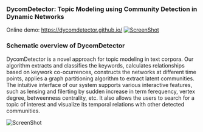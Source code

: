 ### DycomDetector: Topic Modeling using Community Detection in Dynamic Networks
Online demo:  https://dycomdetector.github.io/
[![ScreenShot](https://github.com/iDataVisualizationLab/DycomDetector/blob/master/dycomthumb.png)](https://youtu.be/Sk1rde-C0Pc)

### Schematic overview of DycomDetector
DycomDetector is a novel approach for topic modeling in text corpora. Our algorithm extracts and classifies the keywords, calculates relationships based on keywork co-ocurrences, constructs the networks at different time points, applies a graph partitioning algorithm to extract latent communities. The intuitive interface of our system supports various interactive features, such as lensing and filerting by sudden increase in term ferequency, vertex degree, betweenness centrality, etc. It also allows the users to search for a topic of interest and visualize its temporal relations with other detected communities.

![ScreenShot](https://github.com/iDataVisualizationLab/DycomDetector/blob/master/images2/schema2.png)






